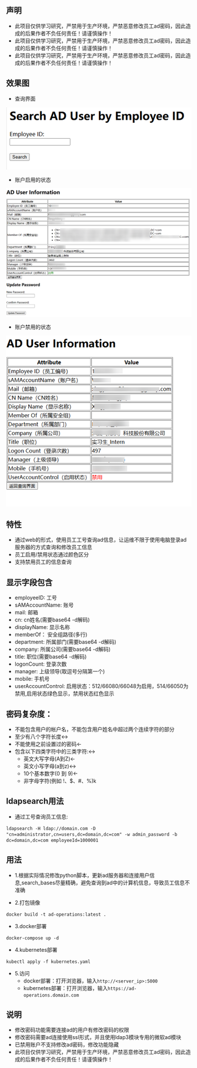 ## 声明
- 此项目仅供学习研究，严禁用于生产环境，严禁恶意修改员工ad密码，因此造成的后果作者不负任何责任！请谨慎操作！
- 此项目仅供学习研究，严禁用于生产环境，严禁恶意修改员工ad密码，因此造成的后果作者不负任何责任！请谨慎操作！
- 此项目仅供学习研究，严禁用于生产环境，严禁恶意修改员工ad密码，因此造成的后果作者不负任何责任！请谨慎操作！

## 效果图
- 查询界面

![image](images/search.png)

- 账户启用的状态

![image](images/result-enable.png)

- 账户禁用的状态

![image](images/result-disable.png)

## 特性
- 通过web的形式，使用员工工号查询ad信息，让运维不限于使用电脑登录ad服务器的方式查询和修改员工信息
- 员工启用/禁用状态通过颜色区分
- 支持禁用员工的信息查询

## 显示字段包含
- employeeID: 工号
- sAMAccountName: 账号
- mail: 邮箱
- cn: cn姓名(需要base64 -d解码)
- displayName: 显示名称
- memberOf： 安全组路径(多行)
- department: 所属部门(需要base64 -d解码)
- company: 所属公司(需要base64 -d解码)
- title: 职位(需要base64 -d解码)
- logonCount: 登录次数
- manager: 上级领导(取逗号分隔第一个)
- mobile: 手机号
- userAccountControl: 启用状态：512/66080/66048为启用，514/66050为禁用,启用状态绿色显示，禁用状态红色显示

## 密码复杂度：
- 不能包含用户的帐户名，不能包含用户姓名中超过两个连续字符的部分
- 至少有八个字符长度↔
- 不能使用之前设置过的密码←
- 包含以下四类字符中的三类字符:↔
  - 英文大写字母(A到Z)←
  - 英文小写字母(a到z)↔
  - 10个基本数字(0 到 9)←
  - 非字母字符(例如 !、$、#、%)k

## ldapsearch用法
- 通过工号查询员工信息:

```
ldapsearch -H ldap://domain.com -D "cn=administrator,cn=users,dc=domain,dc=com" -w admin_password -b dc=domain,dc=com employeeId=1000001
```

## 用法
- 1.根据实际情况修改python脚本，更新ad服务器和连接用户信息,search_bases尽量精确，避免查询到ad中的计算机信息，导致员工信息不准确

- 2.打包镜像
```
docker build -t ad-operations:latest .
```

- 3.docker部署
```
docker-compose up -d
```

- 4.kubernetes部署
```
kubectl apply -f kubernetes.yaml
```

- 5.访问
  - docker部署：打开浏览器，输入`http://<server_ip>:5000`
  - kubernetes部署：打开浏览器，输入`https://ad-operations.domain.com`

## 说明
- 修改密码功能需要连接ad的用户有修改密码的权限
- 修改密码需要ad连接使用ssl形式，并且使用ldap3模块专用的微软ad模块
- 已禁用账户不支持修改ad密码，修改功能隐藏
- 此项目仅供学习研究，严禁用于生产环境，严禁恶意修改员工ad密码，因此造成的后果作者不负任何责任！请谨慎操作！
